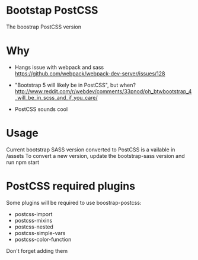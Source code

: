 # Bootstap PostCSS

The boostrap PostCSS version

# Why

* Hangs issue with webpack and sass
https://github.com/webpack/webpack-dev-server/issues/128

* "Bootstrap 5 will likely be in PostCSS", but when?
http://www.reddit.com/r/webdev/comments/33pnod/oh_btwbootstrap_4_will_be_in_scss_and_if_you_care/

* PostCSS sounds cool

# Usage

Current bootstrap SASS version converted to PostCSS is a vailable in /assets
To convert a new version, update the bootstrap-sass version and run npm start

# PostCSS required plugins

Some plugins will be required to use boostrap-postcss:
* postcss-import
* postcss-mixins
* postcss-nested
* postcss-simple-vars
* postcss-color-function

Don't forget adding them
